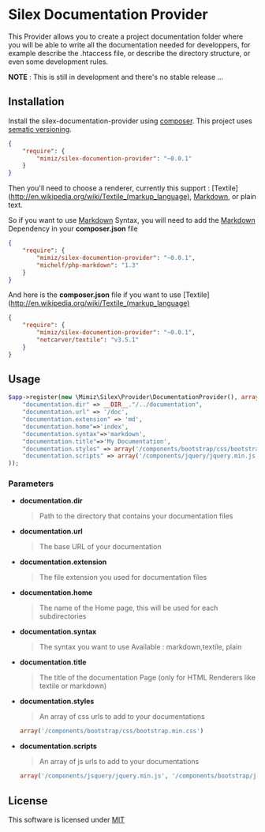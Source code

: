Silex Documentation Provider
============================

 This Provider allows you to create a project documentation folder where you will be able to write all the documentation
 needed for developpers, for example describe the .htaccess file, or describe the directory structure, or even some
 development rules.

 **NOTE** : This is still in development and there's no stable release ...

Installation
------------

Install the silex-documentation-provider using [composer](http://getcomposer.org/).  This project uses [sematic versioning](http://semver.org/).

```json
{
    "require": {
        "mimiz/silex-documention-provider": "~0.0.1"
    }
}
```

 Then you'll need to choose a renderer, currently this support : [Textile](http://en.wikipedia.org/wiki/Textile_(markup_language), [Markdown](http://en.wikipedia.org/wiki/Markdown), or plain text.

 So if you want to use [Markdown](http://en.wikipedia.org/wiki/Markdown) Syntax, you will need to add the [Markdown](http://en.wikipedia.org/wiki/Markdown) Dependency in your **composer.json** file


```json
{
    "require": {
        "mimiz/silex-documention-provider": "~0.0.1",
        "michelf/php-markdown": "1.3"
    }
}
```

 And here is the **composer.json** file if you want to use [Textile](http://en.wikipedia.org/wiki/Textile_(markup_language)

```json
{
    "require": {
        "mimiz/silex-documention-provider": "~0.0.1",
        "netcarver/textile": "v3.5.1"
    }
}
```


Usage
-----

```php
$app->register(new \Mimiz\Silex\Provider\DocumentationProvider(), array(
    "documentation.dir" => __DIR__."/../documentation",
    "documentation.url" => '/doc',
    "documentation.extension" => 'md',
    "documentation.home"=>'index',
    "documentation.syntax"=>'markdown',
    "documentation.title"=>'My Documentation',
    "documentation.styles" => array('/components/bootstrap/css/bootstrap.min.css'),
    "documentation.scripts" => array('/components/jquery/jquery.min.js','/components/bootstrap/js/bootstrap.min.js')
));
```

### Parameters


 * __documentation.dir__
    > Path to the directory that contains your documentation files

 * __documentation.url__
    > The base URL of your documentation

 * __documentation.extension__
    > The file extension you used for documentation files

 * __documentation.home__
    > The name of the Home page, this will be used for each subdirectories

 * __documentation.syntax__
    > The syntax you want to use
    > Available : markdown,textile, plain

 * __documentation.title__
    > The title of the documentation Page (only for HTML Renderers like textile or markdown)

 * __documentation.styles__

    > An array of css urls to add to your documentations

    ```php
    array('/components/bootstrap/css/bootstrap.min.css')
    ```

 * __documentation.scripts__
    > An array of js urls to add to your documentations

    ```php
    array('/components/jsquery/jquery.min.js', '/components/bootstrap/js/bootstrap.min.js')
    ```

License
-------

This software is licensed under [MIT](http://rgoyard.mit-license.org/)